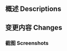 ## 概述 Descriptions

<!-- 如果有关联的 issue，请在下面记载 -->
<!-- Describe related issue(s) if any. -->
<!-- close #xxx -->

## 变更内容 Changes

<!-- - 这个 PR 做了什么？ -->
<!-- - What does this PR do? -->

### 截图 Screenshots

<!-- 如果可以展示页面，请务必附上截图 -->
<!-- If it can be illustrated, please provide a screenshot. -->
